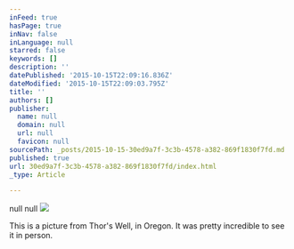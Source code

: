 ```yaml
---
inFeed: true
hasPage: true
inNav: false
inLanguage: null
starred: false
keywords: []
description: ''
datePublished: '2015-10-15T22:09:16.836Z'
dateModified: '2015-10-15T22:09:03.795Z'
title: ''
authors: []
publisher:
  name: null
  domain: null
  url: null
  favicon: null
sourcePath: _posts/2015-10-15-30ed9a7f-3c3b-4578-a382-869f1830f7fd.md
published: true
url: 30ed9a7f-3c3b-4578-a382-869f1830f7fd/index.html
_type: Article

---
```

null
null
![](https://the-grid-user-content.s3-us-west-2.amazonaws.com/cd44cc46-6ee2-41a0-97a4-8eb78a80df09.jpg)

This is a picture from Thor's Well, in Oregon.  It was pretty incredible to see it in person.